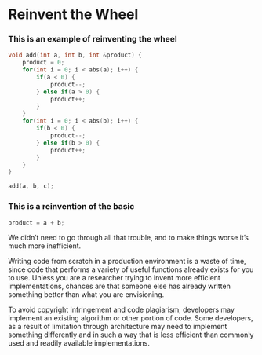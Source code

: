 # Reinvent the Wheel

### This is an example of reinventing the wheel

```cpp
void add(int a, int b, int &product) {
    product = 0;
    for(int i = 0; i < abs(a); i++) {
        if(a < 0) {
            product--;
        } else if(a > 0) {
            product++;
        }  
    }
    for(int i = 0; i < abs(b); i++) {
        if(b < 0) {
            product--;
        } else if(b > 0) {
            product++;
        }   
    }
}

add(a, b, c);
```

### This is a reinvention of the basic

```cpp
product = a + b;
```

We didn’t need to go through all that trouble, and to make things worse it’s much more inefficient.

Writing code from scratch in a production environment is a waste of time, since code that performs a variety of useful functions already exists for you to use. Unless you are a researcher trying to invent more efficient implementations, chances are that someone else has already written something better than what you are envisioning.


To avoid copyright infringement and code plagiarism, developers may implement an existing algorithm or other portion of code. Some developers, as a result of limitation through architecture may need to implement something differently and in such a way that is less efficient than commonly used and readily available implementations.
